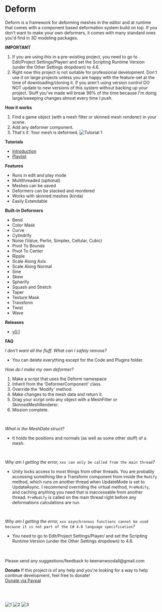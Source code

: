 # Deform

Deform is a framework for deforming meshes in the editor and at runtime that comes with a component based deformation system build on top.
If you don't want to make your own deformers, it comes with many standard ones you'd find in 3D modeling packages.

**IMPORTANT**
1. If you are using this in a pre-existing project, you need to go to Edit/Project Settings/Player/ and set the Scripting Runtime Version (under the Other Settings dropdown) to 4.6.
2. Right now this project is not suitable for professional development. Don't use it on large projects unless you are happy with the feature-set at the time of downloading/cloning it. If you aren't using version control DO NOT update to new versions of this system without backing up your project. Stuff you've made will break 99% of the time because I'm doing large/sweeping changes almost every time I push.

**How it works**
1. Find a game object (with a mesh filter or skinned mesh renderer) in your scene.
2. Add any deformer component.
3. That's it. Your mesh is deformed.
![Tutorial 1](https://media.giphy.com/media/3xIEzQcdH52oUzz8Zq/giphy.gif)

**Tutorials**
- [Introduction](https://youtu.be/1cFPUsI57hM?list=PLrWlVANGG-iitlKSK5Pr8eUCi48gznygc)
- [Playlist](https://www.youtube.com/watch?v=1cFPUsI57hM&list=PLrWlVANGG-iitlKSK5Pr8eUCi48gznygc)

**Features**
- Runs in edit and play mode
- Multithreaded (optional)
- Meshes can be saved
- Deformers can be stacked and reordered
- Works with skinned meshes (kinda)
- Easily Extendable

**Built-in Deformers**
- Bend
- Color Mask
- Curve
- Cylindrify
- Noise (Value, Perlin, Simplex, Cellular, Cubic)
- Pivot To Bounds
- Pivot To Center
- Ripple
- Scale Along Axis
- Scale Along Normal
- Sine
- Skew
- Spherify
- Squash and Stretch
- Taper
- Texture Mask
- Transform
- Twist
- Wave

**Releases**

- [v0.1](https://github.com/keenanwoodall/Deform/releases/tag/v0.1)

**FAQ**

_I don't want all the fluff. What can I safely remove?_
- You can delete everything except for the Code and Plugins folder.

_How do I make my own deformer?_
1. Make a script that uses the Deform namespace
2. Inherit from the 'DeformerComponent' class.
3. Override the 'Modify' method.
4. Make changes to the mesh data and return it.
5. Drag your script onto any object with a MeshFilter or SkinnedMeshRenderer.
6. Mission complete.

<br />

_What is the MeshData struct?_
- It holds the positions and normals (as well as some other stuff) of a mesh.

<br />

_Why am I getting the error,_ `xxx can only be called from the main thread`_?_
- Unity locks access to most things from other threads. You are probably accessing something like a Transform component from inside the `Modify` method, which runs on another thread when UpdateMode is set to UpdateAsync. I recommend overriding the virtual method, `PreModify`, and caching anything you need that is inaccessable from another thread. `PreModify` is called on the main thread right before any deformations calculations are run.

<br />

_Why am I getting the error,_ `xxx asynchronous functions cannot be used because it is not part of the C# 4.0 language specification`_?_
- You need to go to Edit/Project Settings/Player/ and set the Scripting Runtime Version (under the Other Settings dropdown) to 4.6.

<br />
<br />
Please send any suggestions/feedback to keenanwoodall@gmail.com

**Donate**
If this project is of any help and you're looking for a way to help continue development, feel free to donate!
<br />
[Donate via Paypal](https://www.paypal.me/keenanwoodall)

<br />
<br />

![1](https://i.redd.it/k4ttrf6p78l01.gif)
![2](https://i.imgur.com/IszhtkM.gif)
![3](https://i.redd.it/phjbwgdih7n01.gif)
